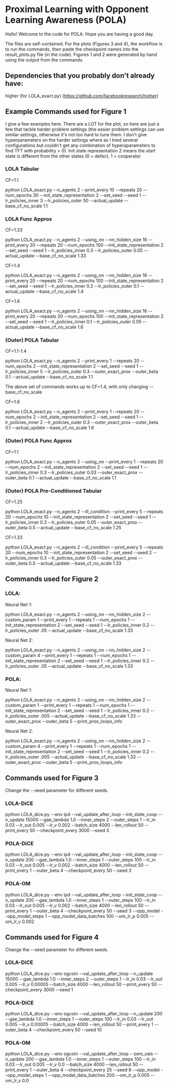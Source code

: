 # Proximal Learning with Opponent Learning Awareness (POLA)

Hello! Welcome to the code for POLA. Hope you are having a good day. 

The files are self-contained. For the plots (Figures 3 and 4), the workflow is to run the commands, then paste the checkpoint names into the result_plots.py file (in the code). Figures 1 and 2 were generated by hand using the output from the commands.

## Dependencies that you probably don't already have:

higher (for LOLA_exact.py) (https://github.com/facebookresearch/higher)

## Example Commands used for Figure 1

I give a few examples here. There are a LOT for the plot, so here are just a few that tackle harder problem settings (the easier problem settings can use similar settings, otherwise it's not too hard to tune them. I don't give hyperparameters on the harder settings where as I tried several configurations but couldn't get any combination of hyperaparameters to find TFT with probability > 0). Init state representation 2 means the start state is different from the other states (0 = defect, 1 = cooperate)

### LOLA Tabular

CF=1.1

python LOLA_exact.py --n_agents 2 --print_every 10 --repeats 20 --num_epochs 30 --init_state_representation 2 --set_seed --seed 1 --lr_policies_inner 3 --lr_policies_outer 50 --actual_update --base_cf_no_scale 1.1

### LOLA Func Approx

CF=1.33

python LOLA_exact.py --n_agents 2 --using_nn --nn_hidden_size 16 --print_every 20 --repeats 20 --num_epochs 100 --init_state_representation 2  --set_seed --seed 1 --lr_policies_inner 0.3 --lr_policies_outer 0.05 --actual_update --base_cf_no_scale 1.33

CF=1.4

python LOLA_exact.py --n_agents 2 --using_nn --nn_hidden_size 16 --print_every 20 --repeats 20 --num_epochs 100 --init_state_representation 2  --set_seed --seed 1 --lr_policies_inner 0.2 --lr_policies_outer 0.1 --actual_update --base_cf_no_scale 1.4

CF=1.6

python LOLA_exact.py --n_agents 2 --using_nn --nn_hidden_size 16 --print_every 20 --repeats 20 --num_epochs 100 --init_state_representation 2 --set_seed --seed 1 --lr_policies_inner 0.1 --lr_policies_outer 0.05 --actual_update --base_cf_no_scale 1.6

### (Outer) POLA Tabular

CF=1.1-1.4

python LOLA_exact.py --n_agents 2 --print_every 1 --repeats 20 --num_epochs 2 --init_state_representation 2 --set_seed --seed 1 --lr_policies_inner 5 --lr_policies_outer 0.3 --outer_exact_prox --outer_beta 0.1 --actual_update --base_cf_no_scale 1.1

The above set of commands works up to CF=1.4, with only changing --base_cf_no_scale

CF=1.6

python LOLA_exact.py --n_agents 2 --print_every 1 --repeats 20 --num_epochs 2 --init_state_representation 2 --set_seed --seed 1 --lr_policies_inner 2 --lr_policies_outer 0.3 --outer_exact_prox --outer_beta 0.1 --actual_update --base_cf_no_scale 1.6

### (Outer) POLA Func Approx

CF=1.1

python LOLA_exact.py --n_agents 2 --using_nn --print_every 1 --repeats 20 --num_epochs 2 --init_state_representation 2  --set_seed --seed 1 --lr_policies_inner 0.3 --lr_policies_outer 0.03 --outer_exact_prox --outer_beta 0.1 --actual_update --base_cf_no_scale 1.1

### (Outer) POLA Pre-Conditioned Tabular

CF=1.25

python LOLA_exact.py --n_agents 2 --ill_condition --print_every 5 --repeats 20 --num_epochs 10 --init_state_representation 2  --set_seed --seed 1 --lr_policies_inner 0.3 --lr_policies_outer 0.05 --outer_exact_prox --outer_beta 0.5 --actual_update --base_cf_no_scale 1.25

CF=1.33

python LOLA_exact.py --n_agents 2 --ill_condition --print_every 5 --repeats 20 --num_epochs 10 --init_state_representation 2  --set_seed --seed 2 --lr_policies_inner 0.3 --lr_policies_outer 0.05 --outer_exact_prox --outer_beta 0.5 --actual_update --base_cf_no_scale 1.33

## Commands used for Figure 2

### LOLA:

Neural Net 1:

python LOLA_exact.py --n_agents 2 --using_nn --nn_hidden_size 2 --custom_param 1 --print_every 1 --repeats 1 --num_epochs 1 --init_state_representation 2  --set_seed --seed 1 --lr_policies_inner 0.2 --lr_policies_outer .05 --actual_update --base_cf_no_scale 1.33

Neural Net 2:

python LOLA_exact.py --n_agents 2 --using_nn --nn_hidden_size 2 --custom_param 4 --print_every 1 --repeats 1 --num_epochs 1 --init_state_representation 2  --set_seed --seed 1 --lr_policies_inner 0.2 --lr_policies_outer .05 --actual_update --base_cf_no_scale 1.33


### POLA:

Neural Net 1:

python LOLA_exact.py --n_agents 2 --using_nn --nn_hidden_size 2 --custom_param 1 --print_every 1 --repeats 1 --num_epochs 1 --init_state_representation 2 --set_seed --seed 1 --lr_policies_inner 0.2 --lr_policies_outer .005 --actual_update --base_cf_no_scale 1.33 --outer_exact_prox --outer_beta 5 --print_prox_loops_info

Neural Net 2:

python LOLA_exact.py --n_agents 2 --using_nn --nn_hidden_size 2 --custom_param 4 --print_every 1 --repeats 1 --num_epochs 1 --init_state_representation 2 --set_seed --seed 1 --lr_policies_inner 0.2 --lr_policies_outer .005 --actual_update --base_cf_no_scale 1.33 --outer_exact_prox --outer_beta 5 --print_prox_loops_info

## Commands used for Figure 3

Change the --seed parameter for different seeds.

### LOLA-DiCE

python LOLA_dice.py  --env ipd  --val_update_after_loop --init_state_coop  --n_update 15000 --gae_lambda 1.0  --inner_steps 2 --outer_steps 1 --lr_in 0.03 --lr_out 0.005 --lr_v 0.002 --batch_size 4000 --len_rollout 50  --print_every 50 --checkpoint_every 3000 --seed 3

### POLA-DiCE

python LOLA_dice.py  --env ipd  --val_update_after_loop --init_state_coop  --n_update 200 --gae_lambda 1.0  --inner_steps 1 --outer_steps 100 --lr_in 0.03 --lr_out 0.005 --lr_v 0.002 --batch_size 4000 --len_rollout 50  --print_every 1 --outer_beta 4 --checkpoint_every 50 --seed 3

### POLA-OM

python LOLA_dice.py  --env ipd  --val_update_after_loop --init_state_coop  --n_update 200 --gae_lambda 1.0  --inner_steps 1 --outer_steps 100 --lr_in 0.03 --lr_out 0.005 --lr_v 0.002 --batch_size 4000 --len_rollout 50  --print_every 1 --outer_beta 4 --checkpoint_every 50 --seed 3 --opp_model --opp_model_steps 1 --opp_model_data_batches 100 --om_lr_p 0.005 --om_lr_v 0.002

## Commands used for Figure 4

Change the --seed parameter for different seeds.

### LOLA-DiCE

python LOLA_dice.py  --env ogcoin --val_update_after_loop   --n_update 15000 --gae_lambda 1.0  --inner_steps 2 --outer_steps 1 --lr_in 0.03 --lr_out 0.005 --lr_v 0.00005 --batch_size 4000 --len_rollout 50  --print_every 50 --checkpoint_every 3000 --seed 1 

### POLA-DiCE

python LOLA_dice.py  --env ogcoin --val_update_after_loop   --n_update 200 --gae_lambda 1.0  --inner_steps 1 --outer_steps 100 --lr_in 0.03 --lr_out 0.005 --lr_v 0.00005 --batch_size 4000 --len_rollout 50  --print_every 1 --outer_beta 4 --checkpoint_every 50 --seed 10 

### POLA-OM

python LOLA_dice.py --env ogcoin --val_update_after_loop --zero_vals --n_update 200 --gae_lambda 1.0  --inner_steps 1 --outer_steps 100 --lr_in 0.03 --lr_out 0.005 --lr_v 0.0 --batch_size 4000 --len_rollout 50  --print_every 1 --outer_beta 4 --checkpoint_every 25  --seed 8 --opp_model --opp_model_steps 1 --opp_model_data_batches 200 --om_lr_p 0.005 --om_lr_v 0.0

